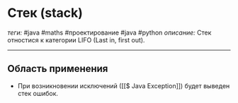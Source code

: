# Стек (stack)
*теги:* #java #maths #проектирование #java #python 
*описание:* Стек отностися к категории LIFO (Last in, first out).

---

## Область применения
- При возникновении исключений ([[$ Java Exception]]) будет выведен стек ошибок.